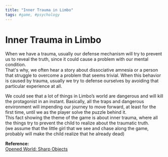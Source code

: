 ```yaml
---
title: "Inner Trauma in Limbo"
tags: #game, #psychology
---
```


# Inner Trauma in Limbo

When we have a trauma, usually our defense mechanism will try to prevent us to reveal the truth, since it could cause a problem with our mental condition.  
That's why, we often hear a story about dissociative amnesia or a person that struggle to overcome a problem that seems trivial. When this behavior is caused by trauma, usually we try to defense ourselves by avoiding that particular experience at all.

We could see that a lot of things in Limbo’s world are dangerous and will kill the protagonist in an instant. Basically, all the traps and dangerous environment will impending our journey to move forward, at least for the first time, until we as the player solve the puzzle behind it.  
This fact showing the theme of the game is about inner trauma, where all the things try to prevent the child to realize about the traumatic truth.  
(we assume that the little girl that we see and chase along the game, probably will make the child realize that he already dead)

**Reference:**  
[Opened World: Sharp Objects](https://haywiremag.com/columns/opened-world-sharp-objects/)
